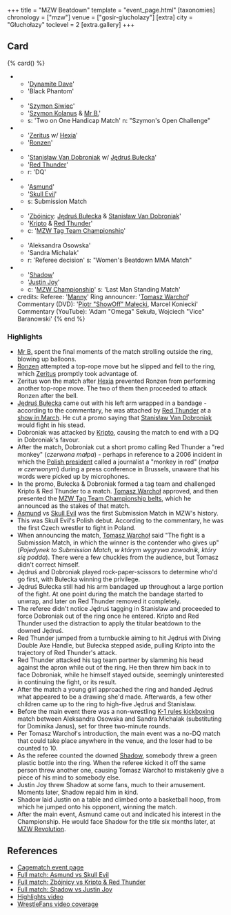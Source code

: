 +++
title = "MZW Beatdown"
template = "event_page.html"
[taxonomies]
chronology = ["mzw"]
venue = ["gosir-glucholazy"]
[extra]
city = "Głuchołazy"
toclevel = 2
[extra.gallery]
+++

## Card

{% card() %}
- - '[Dynamite Dave](@/w/dynamite-dave.md)'
  - 'Black Phantom'
- - '[Szymon Siwiec](@/w/szymon-siwiec.md)'
  - '[Szymon Kolanus](@/w/blue-thunder.md) & [Mr B.](@/w/mr-b.md)'
  - s: 'Two on One Handicap Match'
    n: "Szymon's Open Challenge"
- - '[Zeritus](@/w/zeritus.md) w/ [Hexia](@/w/hexia.md)'
  - '[Ronzen](@/w/ronny-kessler.md)'
- - '[Stanisław Van Dobroniak](@/w/stanislaw-van-dobroniak.md) w/ [Jędruś Bułecka](@/w/jedrus-bulecka.md)'
  - '[Red Thunder](@/w/red-thunder.md)'
  - r: 'DQ'
- - '[Asmund](@/w/asmund.md)'
  - '[Skull Evil](@/w/skull-evil.md)'
  - s: Submission Match
- - '[Zbójnicy](@/tt/zbojnicy.md): [Jędruś Bułecka](@/w/jedrus-bulecka.md) & [Stanisław Van Dobroniak](@/w/stanislaw-van-dobroniak.md)'
  - '[Kripto](@/w/kripto.md) & [Red Thunder](@/w/red-thunder.md)'
  - c: '[MZW Tag Team Championship](@/c/mzw-tag-team-championship.md)'
- - 'Aleksandra Osowska'
  - 'Sandra Michalak'
  - r: 'Referee decision'
    s: "Women's Beatdown MMA Match"
- - '[Shadow](@/w/shadow.md)'
  - '[Justin Joy](@/w/justin-joy.md)'
  - c: '[MZW Championship](@/c/mzw-championship.md)'
    s: 'Last Man Standing Match'
- credits:
    Referee: '[Manny](@/w/manny.md)'
    Ring announcer: '[Tomasz Warchoł](@/w/tomasz-warchol.md)'
    Commentary (DVD): '[Piotr "ShowOff" Małecki](@/w/piotr-malecki.md), Marcel Koniecki'
    Commentary (YouTube): 'Adam "Omega" Sekuła, Wojciech "Vice" Baranowski'
{% end %}

### Highlights

* [Mr B.](@/w/mr-b.md) spent the final moments of the match strolling outside the ring, blowing up balloons.
* [Ronzen](@/w/ronny-kessler.md) attempted a top-rope move but he slipped and fell to the ring, which [Zeritus](@/w/zeritus.md) promptly took advantage of.
* Zeritus won the match after [Hexia](@/w/hexia.md) prevented Ronzen from performing another top-rope move. The two of them then proceeded to attack Ronzen after the bell.
* [Jędruś Bułecka](@/w/jedrus-bulecka.md) came out with his left arm wrapped in a bandage - according to the commentary, he was attached by [Red Thunder](@/w/red-thunder.md) at a [show in March](@/e/mzw/2016-03-12-mzw-wyciskanie-sztangi-2016.md). He cut a promo saying that [Stanisław Van Dobroniak](@/w/stanislaw-van-dobroniak.md) would fight in his stead.
* Dobroniak was attacked by [Kripto](@/w/kripto.md), causing the match to end with a DQ in Dobroniak's favour.
* After the match, Dobroniak cut a short promo calling Red Thunder a "red monkey" (_czerwona małpa_) - perhaps in reference to a 2006 incident in which the [Polish president][kaczor] called a journalist a "monkey in red" (_małpa w czerwonym_) during a press conference in Brussels, unaware that his words were picked up by microphones.
* In the promo, Bułecka & Dobroniak formed a tag team and challenged Kripto & Red Thunder to a match. [Tomasz Warchoł](@/w/tomasz-warchol.md) approved, and then presented the [MZW Tag Team Championship belts](@/c/mzw-tag-team-championship.md), which he announced as the stakes of that match.
* [Asmund](@/w/asmund.md) vs [Skull Evil](@/w/skull-evil.md) was the first Submission Match in MZW's history.
* This was Skull Evil's Polish debut. According to the commentary, he was the first Czech wrestler to fight in Poland.
* When announcing the match, [Tomasz Warchoł](@/w/tomasz-warchol.md) said "The fight is a Submission Match, in which the winner is the contender who gives up" (_Pojedynek to Submission Match, w którym wygrywa zawodnik, który się podda_). There were a few chuckles from the audience, but Tomasz didn't correct himself.
* Jędruś and Dobroniak played rock-paper-scissors to determine who'd go first, with Bułecka winning the privilege.
* Jędruś Bułecka still had his arm bandaged up throughout a large portion of the fight. At one point during the match the bandage started to unwrap, and later on Red Thunder removed it completely.
* The referee didn't notice Jędruś tagging in Stanisław and proceeded to force Dobroniak out of the ring once he entered. Kripto and Red Thunder used the distraction to apply the titular beatdown to the downed Jędruś.
* Red Thunder jumped from a turnbuckle aiming to hit Jędruś with Diving Double Axe Handle, but Bułecka stepped aside, pulling Kripto into the trajectory of Red Thunder's attack.
* Red Thunder attacked his tag team partner by slamming his head against the apron while out of the ring. He then threw him back in to face Dobroniak, while he himself stayed outside, seemingly uninterested in continuing the fight, or its result.
* After the match a young girl approached the ring and handed Jędruś what appeared to be a drawing she'd made. Afterwards, a few other children came up to the ring to high-five Jędruś and Stanisław.
* Before the main event there was a non-wrestling [K-1 rules kickboxing][k-1] match between Aleksandra Osowska and Sandra Michalak (substituting for Dominika Janus), set for three two-minute rounds.
* Per Tomasz Warchoł's introduction, the main event was a no-DQ match that could take place anywhere in the venue, and the loser had to be counted to 10.
* As the referee counted the downed [Shadow](@/w/shadow.md), somebody threw a green plastic bottle into the ring. When the referee kicked it off the same person threw another one, causing Tomasz Warchoł to mistakenly give a piece of his mind to somebody else.
* Justin Joy threw Shadow at some fans, much to their amusement. Moments later, Shadow repaid him in kind.
* Shadow laid Justin on a table and climbed onto a basketball hoop, from which he jumped onto his opponent, winning the match.
* After the main event, Asmund came out and indicated his interest in the Championship. He would face Shadow for the title six months later, at [MZW Revolution](@/e/mzw/2016-11-05-mzw-revolution.md).

## References

* [Cagematch event page](https://www.cagematch.net/?id=1&nr=153713)
* [Full match: Asmund vs Skull Evil](https://www.youtube.com/watch?v=omaD5hZAhs0)
* [Full match: Zbójnicy vs Kripto & Red Thunder](https://youtu.be/DEkQgT53Nnc)
* [Full match: Shadow vs Justin Joy](https://www.youtube.com/watch?v=nptlBizGmwo)
* [Highlights video](https://www.youtube.com/watch?v=HgremqvEFVo)
* [WrestleFans video coverage](https://youtu.be/4LgYjxWLvFs)

[kaczor]: https://en.wikipedia.org/wiki/Lech_Kaczy%C5%84ski
[k-1]: https://en.wikipedia.org/wiki/K-1
